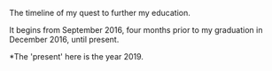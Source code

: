 The timeline of my quest to further my education. 

It begins from September 2016, four months prior to my graduation in December 2016, until present.

*The 'present' here is the year 2019. 
